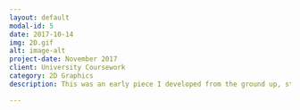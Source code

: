 ```yaml
---
layout: default
modal-id: 5
date: 2017-10-14
img: 2D.gif
alt: image-alt
project-date: November 2017
client: University Coursework
category: 2D Graphics
description: This was an early piece I developed from the ground up, starting by drawing 2D lines and building to have shapes and animations, and finally physics. This 2D simulation was written in Javascript. The code for this project can be found on my Github <u><a href="https://github.com/ArmerJacob/2D-Coursework."  target="_blank" > Here!</a></u>

---
```

